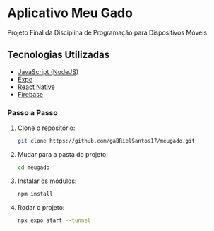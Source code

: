 # Aplicativo Meu Gado

Projeto Final da Disciplina de Programação para Dispositivos Móveis


## Tecnologias Utilizadas

- [JavaScript (NodeJS)](https://nodejs.org/pt)
- [Expo](https://expo.dev/)
- [React Native](https://reactnative.dev/)
- [Firebase](https://firebase.google.com/)

### Passo a Passo

1. Clone o repositório:
   ```bash
   git clone https://github.com/gaBRielSantos17/meugado.git

2. Mudar para a pasta do projeto:
    ```bash
   cd meugado
3. Instalar os módulos:
    ```bash
   npm install
4. Rodar o projeto:
    ```bash
   npx expo start --tunnel

